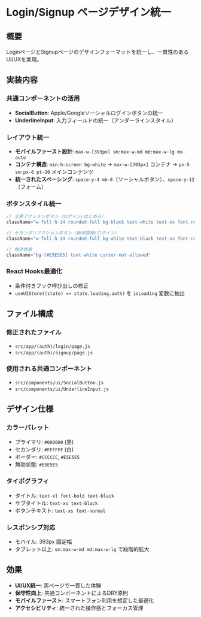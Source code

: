 # Login/Signup ページデザイン統一

## 概要
LoginページとSignupページのデザインフォーマットを統一し、一貫性のあるUI/UXを実現。

## 実装内容

### 共通コンポーネントの活用
- **SocialButton**: Apple/Googleソーシャルログインボタンの統一
- **UnderlineInput**: 入力フィールドの統一（アンダーラインスタイル）

### レイアウト統一
- **モバイルファースト設計**: `max-w-[393px] sm:max-w-md md:max-w-lg mx-auto`
- **コンテナ構造**: `min-h-screen bg-white` → `max-w-[393px]` コンテナ → `px-5 sm:px-6 pt-10` メインコンテンツ
- **統一されたスペーシング**: `space-y-4 mb-8`（ソーシャルボタン）、`space-y-12`（フォーム）

### ボタンスタイル統一
```javascript
// 主要アクションボタン（ログイン/はじめる）
className="w-full h-14 rounded-full bg-black text-white text-xs font-normal hover:opacity-80"

// セカンダリアクションボタン（新規登録/ログイン）
className="w-full h-14 rounded-full bg-white text-black text-xs font-normal border border-black hover:opacity-80"

// 無効状態
className="bg-[#E5E5E5] text-white cursor-not-allowed"
```

### React Hooks最適化
- 条件付きフック呼び出しの修正
- `useUIStore((state) => state.loading.auth)` を `isLoading` 変数に抽出

## ファイル構成

### 修正されたファイル
- `src/app/(auth)/login/page.js`
- `src/app/(auth)/signup/page.js`

### 使用される共通コンポーネント
- `src/components/ui/SocialButton.js` 
- `src/components/ui/UnderlineInput.js`

## デザイン仕様

### カラーパレット
- プライマリ: `#000000` (黒)
- セカンダリ: `#FFFFFF` (白)
- ボーダー: `#CCCCCC`, `#E5E5E5`
- 無効状態: `#E5E5E5`

### タイポグラフィ
- タイトル: `text-xl font-bold text-black`
- サブタイトル: `text-xs text-black`
- ボタンテキスト: `text-xs font-normal`

### レスポンシブ対応
- モバイル: 393px 固定幅
- タブレット以上: `sm:max-w-md md:max-w-lg` で段階的拡大

## 効果
- **UI/UX統一**: 両ページで一貫した体験
- **保守性向上**: 共通コンポーネントによるDRY原則
- **モバイルファースト**: スマートフォン利用を想定した最適化
- **アクセシビリティ**: 統一された操作感とフォーカス管理
